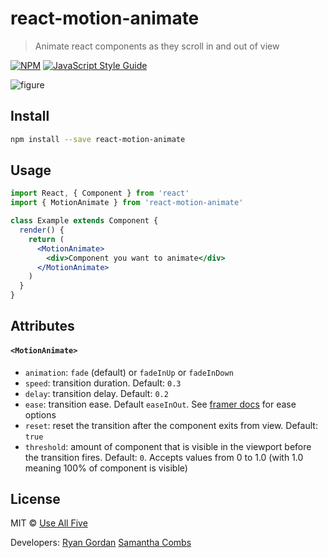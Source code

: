 # react-motion-animate

> Animate react components as they scroll in and out of view

[![NPM](https://img.shields.io/npm/v/react-motion-animate.svg)](https://www.npmjs.com/package/react-motion-animate) [![JavaScript Style Guide](https://img.shields.io/badge/code_style-standard-brightgreen.svg)](https://standardjs.com)

![figure](https://raw.githubusercontent.com/suhmantha1/react-motion-animate/master/example.gif 'React motion scroll library example')

## Install

```bash
npm install --save react-motion-animate
```

## Usage

```jsx
import React, { Component } from 'react'
import { MotionAnimate } from 'react-motion-animate'

class Example extends Component {
  render() {
    return (
      <MotionAnimate>
        <div>Component you want to animate</div>
      </MotionAnimate>
    )
  }
}
```

## Attributes

#### `<MotionAnimate>`

- `animation`: `fade` (default) or `fadeInUp` or `fadeInDown`
- `speed`: transition duration. Default: `0.3`
- `delay`: transition delay. Default: `0.2`
- `ease`: transition ease. Default `easeInOut`. See [framer docs](https://www.framer.com/api/animation/#tween.ease) for ease options
- `reset`: reset the transition after the component exits from view. Default: `true`
- `threshold`: amount of component that is visible in the viewport before the transition fires. Default: `0`. Accepts values from 0 to 1.0 (with 1.0 meaning 100% of component is visible)

## License

MIT © [Use All Five](https://github.com/useallfive)

Developers:
[Ryan Gordan](https://github.com/supryan)
[Samantha Combs](https://github.com/suhmantha1)
